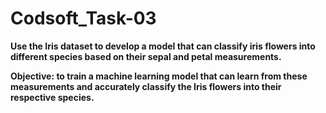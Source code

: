 # Codsoft_Task-03
**Use the Iris dataset to develop a model that can classify iris
flowers into different species based on their sepal and petal
measurements.**

**Objective: to train a machine learning model that can learn from
these measurements and accurately classify the Iris flowers into
their respective species.**
